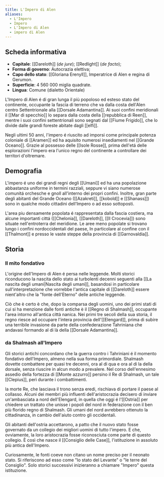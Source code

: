 ```yaml
---
title: L'Impero di Alen
aliases:
  - L'Impero
  - Impero
  - L'Impero di Alen
  - impero di Alen
---
```

## Scheda informativa

- **Capitale**: [[Dareloth]] (*de jure*); [[Redlight]] (*de facto*);
- **Forma di governo**: Autocrazia elettiva;
- **Capo dello stato**: [[Gloriana Erenyll]], Imperatrice di Alen e regina di Gerumon.
- **Superficie**: 4 560 000 miglia quadrate.
- **Lingua**: Comune (dialetto Orientale)
 
L'Impero di Alen é di gran lunga il più popoloso ed esteso stato del continente, occupante la fascia di terreno che va dalla costa dell'Alen centro Settentrionale alla [[Dorsale Adamantina]]. Ai suoi confini meridionali il [[Mar di specchio]] lo separa dalla costa della [[repubblica di Reen]], mentre i suoi confini settentrionali sono segnati dal [[Fiume Frigido]], che lo divide dalle grandi foreste abitate dagli [[elfi]]. 

Negli ultimi 50 anni, l'impero é riuscito ad imporsi come principale potenza coloniale di [[Aramen]] ed ha aquisito numerosi insediamenti nel [[Grande Oceano]]. Grazie al possesso delle [[Isole Rosse]], prima dell'etá delle esplorazioni l'impero era l'unico regno del continente a controllare dei territori d'oltremare.
## Demografia

L'impero é uno dei grandi regni degli [[Umani]] ed ha una popolazione abbastanza uniforme in termini razziali, seppure vi siano numerose comunitá orchesche e gnoll all'interno dei propri confini. Inoltre, gran parte degli abitanti del Grande Oceano ([[Azakreti]], [[kobold]] e [[Shanass]]) sono in qualche modo cittadini dell'Impero o ad esso sottoposti.

L'area piu densamente popolata é rappresentata dalla fascia costiera, ma alcune importanti cittá ([[Chelonia]], [[Dareloth]], [[Il Crocevia]]) sono situate nell'entroterra del meridione. Le aree meno popolate si trovano lungo i confini nordoccidentali del paese, In particolare al confine con il [[Thalmont]] e presso le vaste steppe della provincia di [[Garnovaldia]].

## Storia

### Il mito fondativo

L'origine dell'Impero di Alen é persa nelle leggende. Molti storici riconducono la nascita dello stato ai turbolenti decenni seguenti alla [[La nascita degli umani|Nascita degli umani]], basandosi in particolare sull'interpretazione che vorrebbe l'antica capitale di [[Dareloth]] essere nient'altro che la "fonte dell'Eterno" delle antiche leggende.

Ciò che è certo è che, dopo la comparsa degli uomini, uno dei primi stati di cui si ha menzione dalle fonti antiche è il [[Regno di Shalmash]], occupante l'area intorno all'antica città nanica. Nei primi tre secoli della sua storia, il regno riesce ad occupare l'intera provincia dell'[[Elengard]], prima di subire una terribile invasione da parte della confederazione Tahriniana che andavasi formando al di là della [[Dorsale Adamantina]].

### da Shalmash all'Impero

Gli storici antichi concordano che la guerra contro i Tahriniani é il momento fondativo dell'Impero, almeno nella sua forma primordiale. Shalmash dovette combattere per quasi tre decenni, ora al di qua e ora al di la della dorsale, senza riuscire in alcun modo a prevalere. Nel corso dell'ennesimo assedio della fortezza di [[Monte azzurro]] persino il Re di Shalmash, un tale [[Clepius]], perì durante i combattimenti.

la morte Re, che lasciava il trono senza eredi, rischiava di portare il paese al collasso. Alcuni dei membri più influenti dell'aristocrazia decisero di inviare un'ambasciata a nord dell'Elengard, in quella che oggi é l'[[Ostria]] per chiedere un trattato che unisse i popoli del nord in federazione con il ben più florido regno di Shalmash. Gli umani del nord avrebbero ottenuto la cittadinanza, in cambio dell'aiuto contro gli occidentali.

Gli abitanti dell'ostria accettarono, a patto che il nuovo stato fosse governato da un collegio dei migliori uomini di tutto l'impero. E che, ovviamente, la loro aristocrazia fosse riconosciuta come parte di questo collegio. È così che nasce il [[Consiglio delle Case]], l'istituzione in assoluto più antica dell'Impero.

Curiosamente, le fonti coeve non citano un nome preciso per il neonato stato. Si riferiscono ad esso come "lo stato del Levante" o "le terre del Consiglio". Solo storici successivi inizieranno a chiamare "Impero" questa istituzione.

